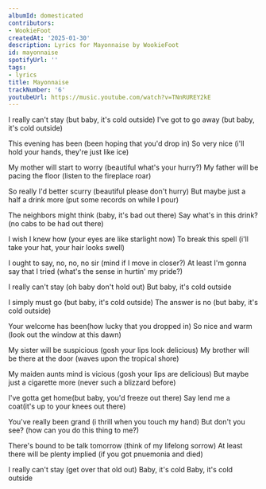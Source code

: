 ```yaml
---
albumId: domesticated
contributors:
- WookieFoot
createdAt: '2025-01-30'
description: Lyrics for Mayonnaise by WookieFoot
id: mayonnaise
spotifyUrl: ''
tags:
- lyrics
title: Mayonnaise
trackNumber: '6'
youtubeUrl: https://music.youtube.com/watch?v=TNnRUREY2kE
---
```


I really can't stay (but baby, it's cold outside)
I've got to go away (but baby, it's cold outside)

This evening has been (been hoping that you'd drop in)
So very nice (i'll hold your hands, they're just like ice)

My mother will start to worry (beautiful what's your hurry?)
My father will be pacing the floor (listen to the fireplace roar)

So really I'd better scurry (beautiful please don't hurry)
But maybe just a half a drink more (put some records on while I pour)

The neighbors might think (baby, it's bad out there)
Say what's in this drink? (no cabs to be had out there)

I wish I knew how (your eyes are like starlight now)
To break this spell (i'll take your hat, your hair looks swell)

I ought to say, no, no, no sir (mind if I move in closer?)
At least I'm gonna say that I tried (what's the sense in hurtin' my pride?)

I really can't stay (oh baby don't hold out)
But baby, it's cold outside

I simply must go (but baby, it's cold outside)
The answer is no (but baby, it's cold outside)

Your welcome has been(how lucky that you dropped in)
So nice and warm (look out the window at this dawn)

My sister will be suspicious (gosh your lips look delicious)
My brother will be there at the door (waves upon the tropical shore)

My maiden aunts mind is vicious (gosh your lips are delicious)
But maybe just a cigarette more (never such a blizzard before)

I've gotta get home(but baby, you'd freeze out there)
Say lend me a coat(it's up to your knees out there)

You've really been grand (i thrill when you touch my hand)
But don't you see? (how can you do this thing to me?)

There's bound to be talk tomorrow (think of my lifelong sorrow)
At least there will be plenty implied (if you got pnuemonia and died)

I really can't stay (get over that old out)
Baby, it's cold
Baby, it's cold outside